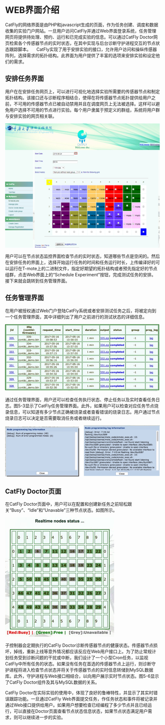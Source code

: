 # WEB界面介绍

CatFly的网络界面是由PHP和javascript生成的页面，作为任务创建、调度和数据收集的实验门户网站。一旦用户访问CatFly并通过Web界面登录系统，任务管理网页将提供待处理、预约、运行和已完成实验的信息。可以通过CatFly Doctor网页检索各个传感器节点的实时状态，在其中实现与后台诊断守护进程交互的节点状态跟踪脚本。
  CatFly实现了用于安排实验的接口，允许用户访问和操纵传感器阵列，选择需求的拓扑结构。此界面为用户提供了丰富的选项来安排实验和设定他们的需求。

## 安排任务界面

用户在在安排任务网页上，可以进行可视化地选择实验所需要的传感器节点和制定拓扑结构。该接口还与诊断程序相结合，使得在将传感器节点拓扑提供给用户之前，不可用的传感器节点已被自动禁用并且在调度网页上无法被选择。这样可以避免用户选择不可用的节点进行实验。每个用户隶属于预定义的群组，系统将用户群与安排实验的网页相关联。


 ![image20](..\附件\image20.png)


用户可以在节点状态监控界面检查节点的实时状态，知道哪些节点是空闲的。然后在安排任务的界面上，选择开始运行任务的时间和任务运行时长，上传编译好的可以运行在T-mote上的二进制文件，指定好期望的拓扑结构或者预先指定好的节点组群，点击Web界面上的“Schedule Experiment”按钮，完成测试任务的安排。接下来就会跳转到任务管理界面。

## 任务管理界面

在用户被授权通过Web门户登陆CatFly系统或者安排测试任务之后，将被定向到一个任务管理界面，其中详细列出了用户之前进行的测试状态的详细信息。

 

![image21](..\附件\image21.jpg)


通过任务管理界面，用户还可以检查任务执行状态、停止任务以及实时查看任务日志。图5-3显示了CatFly任务管理界面。此外，如果用户可以检查对应任务节点烧录信息，可以知道有多少节点正确被烧录或者查看错误的烧录日志。用户通过节点烧录日志可以决定是否需要取消任务或者继续运行。

![image22](..\附件\image22.jpg)


## CatFly Doctor页面

在CatFly Doctor页面中，用户可以在配置和创建新任务之前轻松跟关“Busy”、“Idle”和“Unavable”三种节点状态。如图所示。

 ![image23](..\附件\image23.jpg)

子控制器会定期执行的CatFly Doctor诊断传感器节点的健康状态。传感器节点损坏，掉线，重新上线等意外情况都应该反应在Web用户接口上。为了防止常规计划任务受到诊断问题的干扰或中断，我们设计了一个小型Cron任务，以监视CatFly中所有任务的状态。如果没有任务在首选的传感器节点上运行，则诊断守护进程将进入检查节点状态并将关于传感器节点的实时信息转储到MySQL数据库。此外，守护进程与Web接口相结合，以向用户展示实时节点状态。图5-6显示了CatFly Doctor组件及其与MySQL数据的关系。

CatFly Doctor在实际实验的使用中，体现了良好的鲁棒特性，并显示了其实时错误跟踪功能。一旦通过CatFly Web界面提交任务，作任务状态和事件将被记录并通过Web接口提供给用户。如果用户想要检查已经编程了多少节点并且已经运行，可以直接在Doctor页面查看节点状态信息状态，如果节点状态满足用户需求，则可以继续进一步的实验。